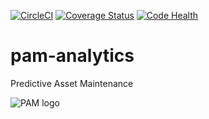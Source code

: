 [![CircleCI](https://circleci.com/gh/auto-grid/pam-analytics.svg?style=shield&circle-token=5b78b98d041f66d0a7aecdb5276460e3c72784e7)](https://circleci.com/gh/auto-grid/pam-analytics)
[![Coverage Status](https://coveralls.io/repos/github/auto-grid/pam-analytics/badge.svg?t=wyIhl7)](https://coveralls.io/github/auto-grid/pam-analytics)
[![Code Health](https://landscape.io/github/auto-grid/pam-analytics/master/landscape.svg?style=flat&badge_auth_token=1b93fb1ad3614abe996357196b3ba2c8)](https://landscape.io/github/auto-grid/pam-analytics/master)

# pam-analytics

Predictive Asset Maintenance

![PAM logo](https://raw.githubusercontent.com/auto-grid/pam-analytics/master/pam-logo.jpg?token=AE-C4FbaI8HaTyxqEOYTDIgNyYbASzEJks5XbX49wA%3D%3D)
